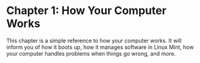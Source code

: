 # Chapter 1: How Your Computer Works

This chapter is a simple reference to how your computer works. It will inform you of how it boots up, how it manages software in Linux Mint, how your computer handles problems when things go wrong, and more.

